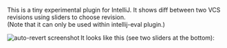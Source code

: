 This is a tiny experimental plugin for IntelliJ. It shows diff between two VCS revisions using sliders to choose revision.<br/>
(Note that it can only be used within intellij-eval plugin.)<br/>

It looks like this (see two sliders at the bottom):
<img src="https://raw.github.com/dkandalov/history-slider-plugin/master/date_diff.png" alt="auto-revert screenshot" title="screenshot" align="left" />